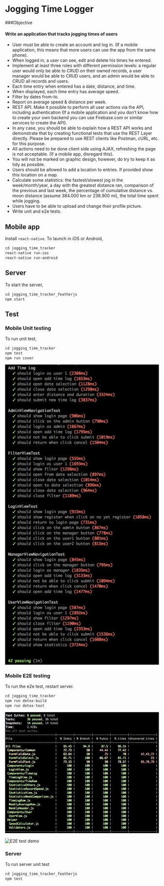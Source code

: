# Jogging Time Logger

###Objective
#### Write an application that tracks jogging times of users

* User must be able to create an account and log in. (If a mobile application, this means that more users can use the app from the same phone).
* When logged in, a user can see, edit and delete his times he entered.
* Implement at least three roles with different permission levels: a regular user would only be able to CRUD on their owned records, a user manager would be able to CRUD users, and an admin would be able to CRUD all records and users.
* Each time entry when entered has a date, distance, and time.
* When displayed, each time entry has average speed.
* Filter by dates from-to.
* Report on average speed & distance per week.
* REST API. Make it possible to perform all user actions via the API, including authentication (If a mobile application and you don’t know how to create your own backend you can use Firebase.com or similar services to create the API).
* In any case, you should be able to explain how a REST API works and demonstrate that by creating functional tests that use the REST Layer directly. Please be prepared to use REST clients like Postman, cURL, etc. for this purpose.
* All actions need to be done client side using AJAX, refreshing the page is not acceptable. (If a mobile app, disregard this).
* You will not be marked on graphic design, however, do try to keep it as tidy as possible.
* Users should be allowed to add a location to entries. If provided show this location on a map.
* Calculate some statistics: the fastest/slowest jog in the week/month/year, a day with the greatest distance ran, comparison of the previous and last week, the percentage of cumulative distance vs. moon distance (assume 384.000 km or 238.900 mi), the total time spent while jogging.
* Users have to be able to upload and change their profile picture.
* Write unit and e2e tests.


## Mobile app

Install `react-native`. To launch in iOS or Android,

```
cd jogging_time_tracker
react-native run-ios 
react-native run-android
```

## Server

To start the server,

```
cd jogging_time_tracker_featherjs
npm start
```

## Test

### Mobile Unit testing

To run unit test,

```
cd jogging_time_tracker
npm test
npm run cover
```

![E2E Test](doc/detox_test.png "E2E Test Result")

### Mobile E2E testing

To run the e2e test, restart server. 

```
cd jogging_time_tracker
npm run detox-build
npm run detox-text
```

![Test Coverage](doc/jest_cover.png "Test Coverage Result")

![E2E test demo](doc/jest_demo.gif "Test Coverage Test demo")


### Server

To run server unit test

```
cd jogging_time_tracker_featherjs
npm test
```
